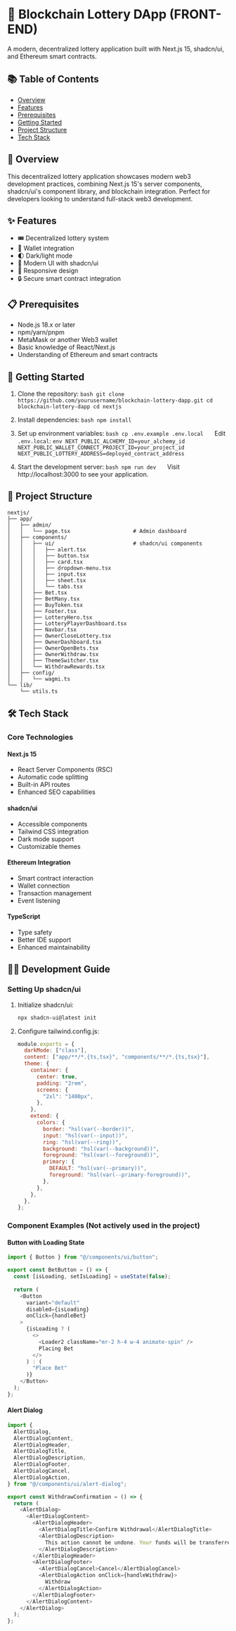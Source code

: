 # 🎰 Blockchain Lottery DApp (FRONT-END)

A modern, decentralized lottery application built with Next.js 15, shadcn/ui, and Ethereum smart contracts.

## 📚 Table of Contents

- [Overview](#overview)
- [Features](#features)
- [Prerequisites](#prerequisites)
- [Getting Started](#getting-started)
- [Project Structure](#project-structure)
- [Tech Stack](#tech-stack)

## 🎯 Overview

This decentralized lottery application showcases modern web3 development practices, combining Next.js 15's server components, shadcn/ui's component library, and blockchain integration. Perfect for developers looking to understand full-stack web3 development.

## ✨ Features

- 🎟️ Decentralized lottery system
- 👛 Wallet integration
- 🌓 Dark/light mode
- 🎨 Modern UI with shadcn/ui
- 📱 Responsive design
- 🔒 Secure smart contract integration

## 📋 Prerequisites

- Node.js 18.x or later
- npm/yarn/pnpm
- MetaMask or another Web3 wallet
- Basic knowledge of React/Next.js
- Understanding of Ethereum and smart contracts

## 🚀 Getting Started

1. Clone the repository:   ```bash
   git clone https://github.com/yourusername/blockchain-lottery-dapp.git
   cd blockchain-lottery-dapp
   cd nextjs   ```

2. Install dependencies:   ```bash
   npm install   ```

3. Set up environment variables:   ```bash
   cp .env.example .env.local   ```
   Edit `.env.local`:   ```env
   NEXT_PUBLIC_ALCHEMY_ID=your_alchemy_id
   NEXT_PUBLIC_WALLET_CONNECT_PROJECT_ID=your_project_id
   NEXT_PUBLIC_LOTTERY_ADDRESS=deployed_contract_address   ```

4. Start the development server:   ```bash
   npm run dev   ```
   Visit http://localhost:3000 to see your application.

## 📁 Project Structure

```
nextjs/
├── app/
│   ├── admin/
│   │   └── page.tsx                    # Admin dashboard
│   ├── components/
│   │   ├── ui/                         # shadcn/ui components
│   │   │   ├── alert.tsx              
│   │   │   ├── button.tsx             
│   │   │   ├── card.tsx               
│   │   │   ├── dropdown-menu.tsx      
│   │   │   ├── input.tsx              
│   │   │   ├── sheet.tsx              
│   │   │   └── tabs.tsx               
│   │   ├── Bet.tsx                    
│   │   ├── BetMany.tsx                
│   │   ├── BuyToken.tsx               
│   │   ├── Footer.tsx                 
│   │   ├── LotteryHero.tsx            
│   │   ├── LotteryPlayerDashboard.tsx 
│   │   ├── Navbar.tsx                 
│   │   ├── OwnerCloseLottery.tsx      
│   │   ├── OwnerDashboard.tsx         
│   │   ├── OwnerOpenBets.tsx          
│   │   ├── OwnerWithdraw.tsx          
│   │   ├── ThemeSwitcher.tsx          
│   │   └── WithdrawRewards.tsx        
│   ├── config/
│   │   └── wagmi.ts                    
└── lib/
    └── utils.ts
```

## 🛠 Tech Stack

### Core Technologies

#### Next.js 15
- React Server Components (RSC)
- Automatic code splitting
- Built-in API routes
- Enhanced SEO capabilities

#### shadcn/ui
- Accessible components
- Tailwind CSS integration
- Dark mode support
- Customizable themes

#### Ethereum Integration
- Smart contract interaction
- Wallet connection
- Transaction management
- Event listening

#### TypeScript
- Type safety
- Better IDE support
- Enhanced maintainability

## 👩‍💻 Development Guide

### Setting Up shadcn/ui

1. Initialize shadcn/ui:
   ```bash
   npx shadcn-ui@latest init
   ```

2. Configure tailwind.config.js:
   ```javascript
   module.exports = {
     darkMode: ["class"],
     content: ["app/**/*.{ts,tsx}", "components/**/*.{ts,tsx}"],
     theme: {
       container: {
         center: true,
         padding: "2rem",
         screens: {
           "2xl": "1400px",
         },
       },
       extend: {
         colors: {
           border: "hsl(var(--border))",
           input: "hsl(var(--input))",
           ring: "hsl(var(--ring))",
           background: "hsl(var(--background))",
           foreground: "hsl(var(--foreground))",
           primary: {
             DEFAULT: "hsl(var(--primary))",
             foreground: "hsl(var(--primary-foreground))",
           },
         },
       },
     },
   };
   ```

### Component Examples (Not actively used in the project)

#### Button with Loading State
```typescript
import { Button } from "@/components/ui/button";

export const BetButton = () => {
  const [isLoading, setIsLoading] = useState(false);
  
  return (
    <Button 
      variant="default" 
      disabled={isLoading}
      onClick={handleBet}
    >
      {isLoading ? (
        <>
          <Loader2 className="mr-2 h-4 w-4 animate-spin" />
          Placing Bet
        </>
      ) : (
        "Place Bet"
      )}
    </Button>
  );
};
```

#### Alert Dialog
```typescript
import {
  AlertDialog,
  AlertDialogContent,
  AlertDialogHeader,
  AlertDialogTitle,
  AlertDialogDescription,
  AlertDialogFooter,
  AlertDialogCancel,
  AlertDialogAction,
} from "@/components/ui/alert-dialog";

export const WithdrawConfirmation = () => {
  return (
    <AlertDialog>
      <AlertDialogContent>
        <AlertDialogHeader>
          <AlertDialogTitle>Confirm Withdrawal</AlertDialogTitle>
          <AlertDialogDescription>
            This action cannot be undone. Your funds will be transferred to your wallet.
          </AlertDialogDescription>
        </AlertDialogHeader>
        <AlertDialogFooter>
          <AlertDialogCancel>Cancel</AlertDialogCancel>
          <AlertDialogAction onClick={handleWithdraw}>
            Withdraw
          </AlertDialogAction>
        </AlertDialogFooter>
      </AlertDialogContent>
    </AlertDialog>
  );
};
```
